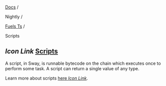 [Docs](https://docs.fuel.network/) /

Nightly  /

[Fuels Ts](https://docs.fuel.network/docs/nightly/fuels-ts/) /

Scripts

## _Icon Link_ [Scripts](https://docs.fuel.network/docs/nightly/fuels-ts/scripts/\#scripts)

A script, in Sway, is runnable bytecode on the chain which executes once to perform some task. A script can return a single value of any type.

Learn more about scripts [here _Icon Link_](https://docs.fuel.network/docs/sway/sway-program-types/scripts/#scripts-and-the-sdks).